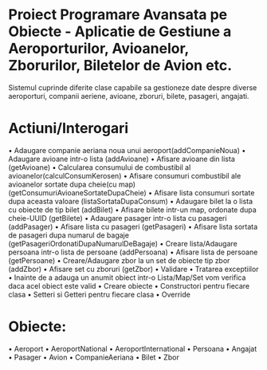 # Proiect Programare Avansata pe Obiecte - Aplicatie de Gestiune a Aeroporturilor, Avioanelor, Zborurilor, Biletelor de Avion etc.

Sistemul cuprinde diferite clase capabile sa gestioneze date despre diverse aeroporturi, companii aeriene, avioane, zboruri, bilete, pasageri, angajati.

# Actiuni/Interogari
• Adaugare companie aeriana noua unui aeroport(addCompanieNoua)
• Adaugare avioane intr-o lista (addAvioane)
• Afisare avioane din lista (getAvioane)
• Calcularea consumului de combustibil al avioanelor(calculConsumKerosen)
• Afisare consumuri combustibil ale avioanelor sortate dupa cheie(cu map) (getConsumuriAvioaneSortateDupaCheie)
• Afisare lista consumuri sortate dupa aceasta valoare (listaSortataDupaConsum)
• Adaugare bilet la o lista cu obiecte de tip bilet (addBilet)
• Afisare bilete intr-un map, ordonate dupa cheie-UUID (getBilete)
• Adaugare pasager intr-o lista cu pasageri (addPasager)
• Afisare lista cu pasageri (getPasageri)
• Afisare lista sortata de pasageri dupa numarul de bagaje (getPasageriOrdonatiDupaNumarulDeBagaje)
• Creare lista/Adaugare persoana intr-o lista de persoane (addPersoana)
• Afisare lista de persoane (getPersoane)
• Creare/Adaugare zbor la un set de obiecte tip zbor (addZbor)
• Afisare set cu zboruri (getZbor)
• Validare
• Tratarea exceptiilor
• Inainte de a adauga un anumit obiect intr-o Lista/Map/Set vom verifica daca acel obiect este valid
• Creare obiecte
• Constructori pentru fiecare clasa
• Setteri si Getteri pentru fiecare clasa
• Override

# Obiecte:
• Aeroport 
    • AeroportNational
    • AeroportInternational
• Persoana 
    • Angajat
    • Pasager
• Avion
• CompanieAeriana
• Bilet
• Zbor



